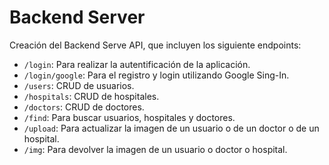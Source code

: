 # Backend Server

Creación del Backend Serve API, que incluyen los siguiente endpoints:

- `/login`: Para realizar la autentificación de la aplicación.
- `/login/google`: Para el registro y login utilizando Google Sing-In.
- `/users`: CRUD de usuarios.
- `/hospitals`: CRUD de hospitales.
- `/doctors`: CRUD de doctores.
- `/find`: Para buscar usuarios, hospitales y doctores.
- `/upload`: Para actualizar la imagen de un usuario o de un doctor o de un hospital.
- `/img`: Para devolver la imagen de un usuario o doctor o hospital.
